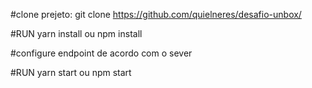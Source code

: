 #clone prejeto: git clone https://github.com/quielneres/desafio-unbox/

#RUN yarn install ou npm install

#configure endpoint de acordo com o sever

#RUN yarn start ou npm start
